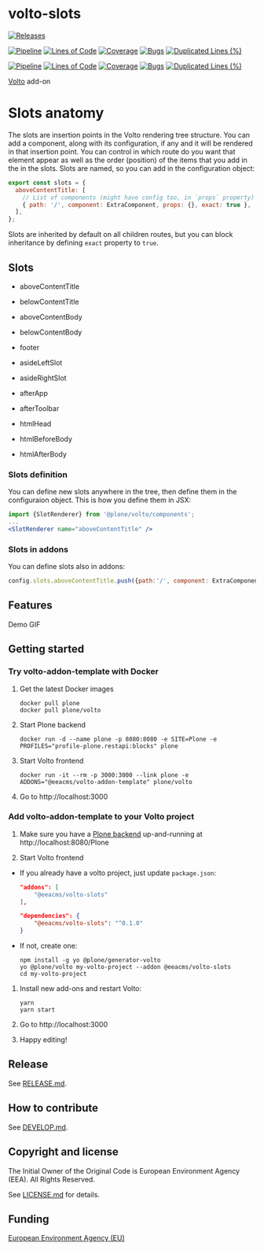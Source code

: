 # volto-slots

[![Releases](https://img.shields.io/github/v/release/eea/volto-addon-template)](https://github.com/eea/volto--slots/releases)

[![Pipeline](https://ci.eionet.europa.eu/buildStatus/icon?job=volto-addons%2Fvolto-addon-template%2Fmaster&subject=master)](https://ci.eionet.europa.eu/view/Github/job/volto-addons/job/volto-slots/job/master/display/redirect)
[![Lines of Code](https://sonarqube.eea.europa.eu/api/project_badges/measure?project=volto-addon-template-master&metric=ncloc)](https://sonarqube.eea.europa.eu/dashboard?id=volto-slots-master)
[![Coverage](https://sonarqube.eea.europa.eu/api/project_badges/measure?project=volto-slots-master&metric=coverage)](https://sonarqube.eea.europa.eu/dashboard?id=volto-slots-master)
[![Bugs](https://sonarqube.eea.europa.eu/api/project_badges/measure?project=volto-slots-master&metric=bugs)](https://sonarqube.eea.europa.eu/dashboard?id=volto-slots-master)
[![Duplicated Lines (%)](https://sonarqube.eea.europa.eu/api/project_badges/measure?project=volto-slots-master&metric=duplicated_lines_density)](https://sonarqube.eea.europa.eu/dashboard?id=volto-slots-master)

[![Pipeline](https://ci.eionet.europa.eu/buildStatus/icon?job=volto-addons%2Fvolto-slots%2Fdevelop&subject=develop)](https://ci.eionet.europa.eu/view/Github/job/volto-addons/job/volto-slots/job/develop/display/redirect)
[![Lines of Code](https://sonarqube.eea.europa.eu/api/project_badges/measure?project=volto-slots-develop&metric=ncloc)](https://sonarqube.eea.europa.eu/dashboard?id=volto-slots-develop)
[![Coverage](https://sonarqube.eea.europa.eu/api/project_badges/measure?project=volto-slots-develop&metric=coverage)](https://sonarqube.eea.europa.eu/dashboard?id=volto-slots-develop)
[![Bugs](https://sonarqube.eea.europa.eu/api/project_badges/measure?project=volto-slots-develop&metric=bugs)](https://sonarqube.eea.europa.eu/dashboard?id=volto-slots-develop)
[![Duplicated Lines (%)](https://sonarqube.eea.europa.eu/api/project_badges/measure?project=volto-slots-develop&metric=duplicated_lines_density)](https://sonarqube.eea.europa.eu/dashboard?id=volt-slots-develop)

[Volto](https://github.com/plone/volto) add-on

# Slots anatomy

The slots are insertion points in the Volto rendering tree structure. You can add a
component, along with its configuration, if any and it will be rendered in that
insertion point. You can control in which route do you want that element appear as well
as the order (position) of the items that you add in the in the slots. Slots are named,
so you can add in the configuration object:

```js
export const slots = {
  aboveContentTitle: [
    // List of components (might have config too, in `props` property)
    { path: '/', component: ExtraComponent, props: {}, exact: true },
  ],
};
```

Slots are inherited by default on all children routes, but you can block inheritance by
defining `exact` property to `true`.

## Slots

- aboveContentTitle
- belowContentTitle
- aboveContentBody
- belowContentBody
- footer

- asideLeftSlot
- asideRightSlot

- afterApp
- afterToolbar

- htmlHead
- htmlBeforeBody
- htmlAfterBody

### Slots definition

You can define new slots anywhere in the tree, then define them in the configuraion
object. This is how you define them in JSX:

```jsx
import {SlotRenderer} from '@plone/volto/components';
...
<SlotRenderer name="aboveContentTitle" />
```

### Slots in addons

You can define slots also in addons:

```js
config.slots.aboveContentTitle.push({path:'/', component: ExtraComponent})
```

## Features

Demo GIF

## Getting started

### Try volto-addon-template with Docker

1. Get the latest Docker images

   ```
   docker pull plone
   docker pull plone/volto
   ```

1. Start Plone backend

   ```
   docker run -d --name plone -p 8080:8080 -e SITE=Plone -e PROFILES="profile-plone.restapi:blocks" plone
   ```

1. Start Volto frontend

   ```
   docker run -it --rm -p 3000:3000 --link plone -e ADDONS="@eeacms/volto-addon-template" plone/volto
   ```

1. Go to http://localhost:3000

### Add volto-addon-template to your Volto project

1. Make sure you have a [Plone backend](https://plone.org/download) up-and-running at http://localhost:8080/Plone

1. Start Volto frontend

- If you already have a volto project, just update `package.json`:

  ```JSON
  "addons": [
      "@eeacms/volto-slots"
  ],

  "dependencies": {
      "@eeacms/volto-slots": "^0.1.0"
  }
  ```

- If not, create one:

  ```
  npm install -g yo @plone/generator-volto
  yo @plone/volto my-volto-project --addon @eeacms/volto-slots
  cd my-volto-project
  ```

1. Install new add-ons and restart Volto:

   ```
   yarn
   yarn start
   ```

1. Go to http://localhost:3000

1. Happy editing!

## Release

See [RELEASE.md](https://github.com/eea/volto-slots/blob/master/RELEASE.md).

## How to contribute

See [DEVELOP.md](https://github.com/eea/volto-slots/blob/master/DEVELOP.md).

## Copyright and license

The Initial Owner of the Original Code is European Environment Agency (EEA).
All Rights Reserved.

See [LICENSE.md](https://github.com/eea/volto-slots/blob/master/LICENSE.md) for details.

## Funding

[European Environment Agency (EU)](http://eea.europa.eu)
